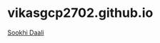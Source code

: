 # vikasgcp2702.github.io
[Sookhi Daali](https://github.com/vikasgcp2702/vikasgcp2702.github.io/blob/main/ICSE-Class-10/Ekaknki-Sanchay/Sookhi-Daali)
